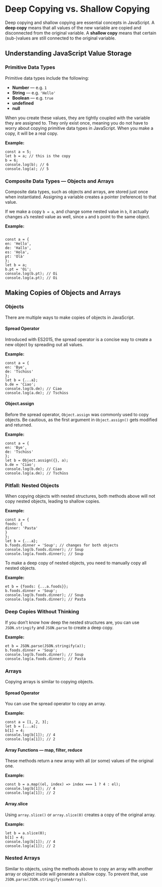 # Deep Copying vs. Shallow Copying

Deep copying and shallow copying are essential concepts in JavaScript. A **deep copy** means that all values of the new variable are copied and disconnected from the original variable. A **shallow copy** means that certain (sub-)values are still connected to the original variable.

## Understanding JavaScript Value Storage

### Primitive Data Types

Primitive data types include the following:

- **Number** — e.g. `1`
- **String** — e.g. `'Hello'`
- **Boolean** — e.g. `true`
- **undefined**
- **null**

When you create these values, they are tightly coupled with the variable they are assigned to. They only exist once, meaning you do not have to worry about copying primitive data types in JavaScript. When you make a copy, it will be a real copy. 

**Example:**

```
const a = 5;
let b = a; // this is the copy
b = 6;
console.log(b); // 6
console.log(a); // 5
```

### Composite Data Types — Objects and Arrays

Composite data types, such as objects and arrays, are stored just once when instantiated. Assigning a variable creates a pointer (reference) to that value.

If we make a copy `b = a`, and change some nested value in `b`, it actually changes `a`’s nested value as well, since `a` and `b` point to the same object.

**Example:**

```

const a = {
en: 'Hello',
de: 'Hallo',
es: 'Hola',
pt: 'Olà'
};
let b = a;
b.pt = 'Oi';
console.log(b.pt); // Oi
console.log(a.pt); // Oi
```


## Making Copies of Objects and Arrays

### Objects

There are multiple ways to make copies of objects in JavaScript.

#### Spread Operator

Introduced with ES2015, the spread operator is a concise way to create a new object by spreading out all values.

**Example:**

```
const a = {
en: 'Bye',
de: 'Tschüss'
};
let b = {...a};
b.de = 'Ciao';
console.log(b.de); // Ciao
console.log(a.de); // Tschüss
```


#### Object.assign

Before the spread operator, `Object.assign` was commonly used to copy objects. Be cautious, as the first argument in `Object.assign()` gets modified and returned.

**Example:**

```
const a = {
en: 'Bye',
de: 'Tschüss'
};
let b = Object.assign({}, a);
b.de = 'Ciao';
console.log(b.de); // Ciao
console.log(a.de); // Tschüss
```


### Pitfall: Nested Objects

When copying objects with nested structures, both methods above will not copy nested objects, leading to shallow copies.

**Example:**

```
const a = {
foods: {
dinner: 'Pasta'
}
};
let b = {...a};
b.foods.dinner = 'Soup'; // changes for both objects
console.log(b.foods.dinner); // Soup
console.log(a.foods.dinner); // Soup
```


To make a deep copy of nested objects, you need to manually copy all nested objects.

**Example:**

```
et b = {foods: {...a.foods}};
b.foods.dinner = 'Soup';
console.log(b.foods.dinner); // Soup
console.log(a.foods.dinner); // Pasta

```


### Deep Copies Without Thinking

If you don’t know how deep the nested structures are, you can use `JSON.stringify` and `JSON.parse` to create a deep copy.

**Example:**

```
et b = JSON.parse(JSON.stringify(a));
b.foods.dinner = 'Soup';
console.log(b.foods.dinner); // Soup
console.log(a.foods.dinner); // Pasta
```


### Arrays

Copying arrays is similar to copying objects.

#### Spread Operator

You can use the spread operator to copy an array.

**Example:**

```
const a = [1, 2, 3];
let b = [...a];
b[1] = 4;
console.log(b[1]); // 4
console.log(a[1]); // 2

```



#### Array Functions — map, filter, reduce

These methods return a new array with all (or some) values of the original one.

**Example:**

```
const b = a.map((el, index) => index === 1 ? 4 : el);
console.log(b[1]); // 4
console.log(a[1]); // 2

```

#### Array.slice

Using `array.slice()` or `array.slice(0)` creates a copy of the original array.

**Example:**

```
let b = a.slice(0);
b[1] = 4;
console.log(b[1]); // 4
console.log(a[1]); // 2
```

### Nested Arrays

Similar to objects, using the methods above to copy an array with another array or object inside will generate a shallow copy. To prevent that, use `JSON.parse(JSON.stringify(someArray))`.

